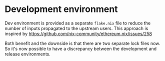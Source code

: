 # Development environment

Dev environment is provided as a separate `flake.nix` file to reduce the number of inputs propagated to the upstream users.
This approach is inspired by https://github.com/nix-community/ethereum.nix/issues/258

Both benefit and the downside is that there are two separate lock files now. So it's now possible to have a discrepancy between the development and release environments.
